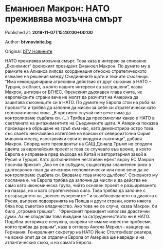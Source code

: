 
# Еманюел Макрон: НАТО преживява мозъчна смърт

Published at: **2019-11-07T15:40:00+00:00**

Author: **btvnovinite.bg**

Original: [bTV Новините](https://btvnovinite.bg/svetut/emanjuel-makron-nato-prezhivjava-mozachna-smart.html)

НАТО преживява мозъчна смърт. Това каза в интервю за списание „Економист“ френският президент Еманюел Макрон.
По думите му в рамките на Алианса липсва координация относно стратегическото вземане на решения между Съединените щати и техните съюзници.
“Има некоординирани агресивни действия от друг съюзник в НАТО – Турция, в област, в която нашите интереси са застрашени”, казва Макрон, цитиран от БГНЕС.
Френският държавен глава счита, че европейските страни вече не могат да разчитат на Америка да защитава съюзниците си в НАТО. По думите му Европа стои на ръба на пропастта и трябва да започне да мисли за себе си стратегически като геополитическа сила.
„В противен случай ние вече няма да контролираме съдбата си. (...) Трябва да преосмислим какво е НАТО в светлината на ангажиментите на Съединените щати. А Америка показва признаци на обръщане на гръб към нас, като демонстрира остро това със своето неочаквано изтегляне на войски от североизточна Сирия миналия месец, изоставяйки своите кюрдски съюзници“, добавя Макрон.
Според него президентът на САЩ Доналд Тръмп не споделя идеята за европейския проект и това се случвало във време, в което Европа е изправена пред възхода на Китай и авторитарния завой в Русия и Турция. Като допълнителен негативен ефект върху ЕС Макрон посочва брекзит: „Ако не се събудим, съществува значителен риск в дългосрочен план да изчезнем геополитически или поне вече да не контролираме съдбата си. Вярвам в това много дълбоко”.
Основното му послание е, че Европа трябва да започне да мисли и да действа не само като икономическа група, чийто основен проект е разширяването на пазара, но и като стратегическа сила. Това трябва да започне с възвръщането на „военен суверенитет“ и възобновяването на диалога с Русия, въпреки подозренията на Полша и други страни, които някога бяха под съветско владичество.
Ако това не се случи, казва Макрон, би било „огромна грешка“.  
"Френският президент използва драстични думи. Аз не споделям това виждане за сътрудничеството ни в НАТО. Подобна реторика е ненужна, въпреки че имаме известни проблеми, които трябва да решим", каза в отговор Ангела Меркел - канцлер на Германия.
Генералният секретар на НАТО Йенс Столтенберг реагира, че всеки опит да се отдалечи Европа от Америка ще навреди и на атлантическия съюз, и на самата Европа.
